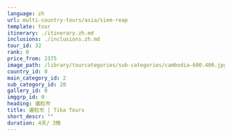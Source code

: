 ```yaml
---
language: zh
url: multi-country-tours/asia/siem-reap
template: tour
itinerary: ./itinerary.zh.md
inclusions: ./inclusions.zh.md
tour_id: 32
rank: 0
price_from: 2375
image_path: /library/tourcategories/sub-categories/cambodia-600.400.jpg
country_id: 0
main_category_id: 2
sub_category_id: 20
gallery_id: 0
imggrp_id: 0
heading: 暹粒市
title: 暹粒市 | Tika Tours
short_descr: ""
duration: 4天/ 3晚
---
```

